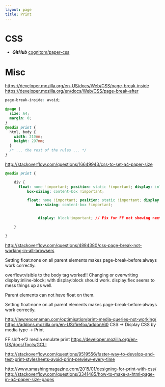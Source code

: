 ```yaml
---
layout: page
title: Print
---
```


# CSS

* ***GitHub*** [cognitom/paper-css](https://github.com/cognitom/paper-css)

# Misc

<https://developer.mozilla.org/en-US/docs/Web/CSS/page-break-inside> <https://developer.mozilla.org/en/docs/Web/CSS/page-break-after>

```css
page-break-inside: avoid;

@page {
  size: A4;
  margin: 0;
}
@media print {
  html, body {
    width: 210mm;
    height: 297mm;
  }
  /* ... the rest of the rules ... */
}
```

<http://stackoverflow.com/questions/16649943/css-to-set-a4-paper-size>

```css
@media print {

    div {
      float: none !important; position: static !important; display: inline;
          box-sizing: content-box !important;

          float: none !important; position: static !important; display: block!important;
              box-sizing: content-box !important;


               display: block!important; // Fix for FF not showing next page.

    }

}
```

<http://stackoverflow.com/questions/4884380/css-page-break-not-working-in-all-browsers>

Setting float:none on all parent elements makes page-break-before:always work correctly.

overflow:visible to the body tag worked!! Changing or overwriting display:inline-block; with display:block should work. display:flex seems to mess things up as well.

Parent elements can not have float on them.

Setting float:none on all parent elements makes page-break-before:always work correctly.

<http://lawrencenaman.com/optimisation/print-media-queries-not-working/> <https://addons.mozilla.org/en-US/firefox/addon/60> CSS -> Display CSS by media type -> Print

FF shift->f2 media emulate print <https://developer.mozilla.org/en-US/docs/Tools/GCLI>

<http://stackoverflow.com/questions/9519556/faster-way-to-develop-and-test-print-stylesheets-avoid-print-preview-every-time>

<http://www.smashingmagazine.com/2015/01/designing-for-print-with-css/> <http://stackoverflow.com/questions/3341485/how-to-make-a-html-page-in-a4-paper-size-pages>
